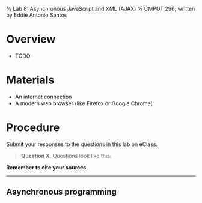 % Lab 8: Asynchronous JavaScript and XML (AJAX)
% CMPUT 296; written by Eddie Antonio Santos

Overview
========

 - TODO

Materials
=========

 - An internet connection
 - A modern web browser (like Firefox or  Google Chrome)


Procedure
=========

Submit your responses to the questions in this lab on eClass.

> **Question X**. Questions look like this.

**Remember to cite your sources**.

---

<!-- goal: make a valid XHR. Put it in a <div> -->

<!-- Asynchronous programming -->

Asynchronous programming
------------------------

<!-- Sending the right headers -->

<!-- Handling the response -->

<!-- Why asynchronous programming? How long does it take to send the
     HTTP request/response? The page pauses while the entire request
     downloads. What would be the consequence on the user experience if
     the page paused? -->

<!--

     http://wiki.c2.com/?HollywoodPrinciple

-->
